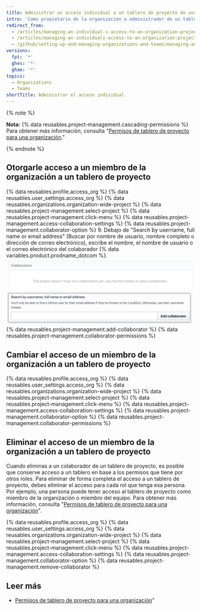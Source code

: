 ```yaml
---
title: Administrar un acceso individual a un tablero de proyecto de una organización
intro: 'Como propietario de la organización o administrador de un tablero de proyecto, puedes administrar al acceso de un miembro individual a un tablero de proyecto propiedad de tu organización.'
redirect_from:
  - /articles/managing-an-individual-s-access-to-an-organization-project-board
  - /articles/managing-an-individuals-access-to-an-organization-project-board
  - /github/setting-up-and-managing-organizations-and-teams/managing-an-individuals-access-to-an-organization-project-board
versions:
  fpt: '*'
  ghes: '*'
  ghae: '*'
topics:
  - Organizations
  - Teams
shortTitle: Administrar el acceso individual
---
```


{% note %}

**Nota:** {% data reusables.project-management.cascading-permissions %} Para obtener más información, consulta "[Permisos de tablero de proyecto para una organización](/articles/project-board-permissions-for-an-organization)."

{% endnote %}

## Otorgarle acceso a un miembro de la organización a un tablero de proyecto

{% data reusables.profile.access_org %}
{% data reusables.user_settings.access_org %}
{% data reusables.organizations.organization-wide-project %}
{% data reusables.project-management.select-project %}
{% data reusables.project-management.click-menu %}
{% data reusables.project-management.access-collaboration-settings %}
{% data reusables.project-management.collaborator-option %}
9. Debajo de "Search by username, full name or email address" (Buscar por nombre de usuario, nombre completo o dirección de correo electrónico), escribe el nombre, el nombre de usuario o el correo electrónico del colaborador {% data variables.product.prodname_dotcom %}. ![La sección Collaborators (Colaboradores) con el nombre de usuario de Octocat ingresado en el campo de búsqueda](/assets/images/help/projects/org-project-collaborators-find-name.png)
{% data reusables.project-management.add-collaborator %}
{% data reusables.project-management.collaborator-permissions %}

## Cambiar el acceso de un miembro de la organización a un tablero de proyecto

{% data reusables.profile.access_org %}
{% data reusables.user_settings.access_org %}
{% data reusables.organizations.organization-wide-project %}
{% data reusables.project-management.select-project %}
{% data reusables.project-management.click-menu %}
{% data reusables.project-management.access-collaboration-settings %}
{% data reusables.project-management.collaborator-option %}
{% data reusables.project-management.collaborator-permissions %}

## Eliminar el acceso de un miembro de la organización a un tablero de proyecto

Cuando eliminas a un colaborador de un tablero de proyecto, es posible que conserve acceso a un tablero en base a los permisos que tiene por otros roles. Para eliminar de forma completa el acceso a un tablero de proyecto, debes eliminar el acceso para cada rol que tenga esa persona. Por ejemplo, una persona puede tener acceso al tablero de proyecto como miembro de la organización o miembro del equipo. Para obtener más información, consulta "[Permisos de tablero de proyecto para una organización](/articles/project-board-permissions-for-an-organization)".

{% data reusables.profile.access_org %}
{% data reusables.user_settings.access_org %}
{% data reusables.organizations.organization-wide-project %}
{% data reusables.project-management.select-project %}
{% data reusables.project-management.click-menu %}
{% data reusables.project-management.access-collaboration-settings %}
{% data reusables.project-management.collaborator-option %}
{% data reusables.project-management.remove-collaborator %}

## Leer más

- [Permisos de tablero de proyecto para una organización](/articles/project-board-permissions-for-an-organization)"
